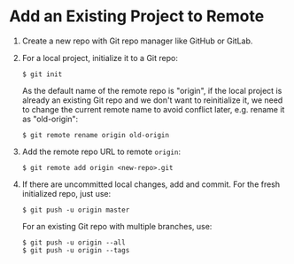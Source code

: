 # Add an Existing Project to Remote

1. Create a new repo with Git repo manager like GitHub or GitLab.

2. For a local project, initialize it to a Git repo:

    ```console
    $ git init
    ```

    As the default name of the remote repo is "origin", if the local project is already an existing Git repo and we don't want to reinitialize it, we need to change the current remote name to avoid conflict later, e.g. rename it as "old-origin":

    ```console
    $ git remote rename origin old-origin
    ```

3. Add the remote repo URL to remote `origin`:

    ```console
    $ git remote add origin <new-repo>.git
    ```

4. If there are uncommitted local changes, add and commit. For the fresh initialized repo, just use:

    ```console
    $ git push -u origin master
    ```

    For an existing Git repo with multiple branches, use:

    ```console
    $ git push -u origin --all
    $ git push -u origin --tags
    ```
